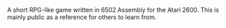 A short RPG-like game written in 6502 Assembly for the Atari 2600. This is mainly public as a reference for others to learn from.
